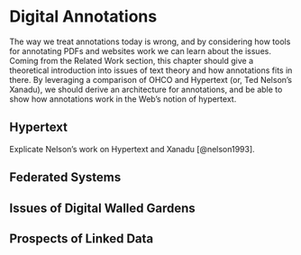 # Digital Annotations

The way we treat annotations today is wrong, and by considering how tools for annotating PDFs and websites work we can learn about the issues. Coming from the Related Work section, this chapter should give a theoretical introduction into issues of text theory and how annotations fits in there. By leveraging a comparison of OHCO and Hypertext (or, Ted Nelson’s Xanadu), we should derive an architecture for annotations, and be able to show how annotations work in the Web’s notion of hypertext.

## Hypertext

Explicate Nelson’s work on Hypertext and Xanadu [@nelson1993].

## Federated Systems

## Issues of Digital Walled Gardens

## Prospects of Linked Data


